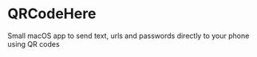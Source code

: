 # QRCodeHere
Small macOS app to send text, urls and passwords directly to your phone using QR codes 
